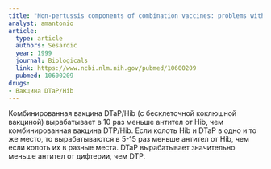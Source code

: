 ```yaml
---
title: "Non-pertussis components of combination vaccines: problems with potency testing"
analyst: amantonio
article:
  type: article
  authors: Sesardic
  year: 1999
  journal: Biologicals
  link: https://www.ncbi.nlm.nih.gov/pubmed/10600209
  pubmed: 10600209
drugs:
- Вакцина DTaP/Hib
---
```


Комбинированная вакцина DTaP/Hib (с бесклеточной коклюшной вакциной) вырабатывает в 10 раз меньше антител от Hib, чем комбинированная вакцина DTP/Hib.
Если колоть Hib и DTaP в одно и то же место, то вырабатываются в 5-15 раз меньше антител от Hib, чем если колоть их в разные места.
DTaP вырабатывает значительно меньше антител от дифтерии, чем DTP.
